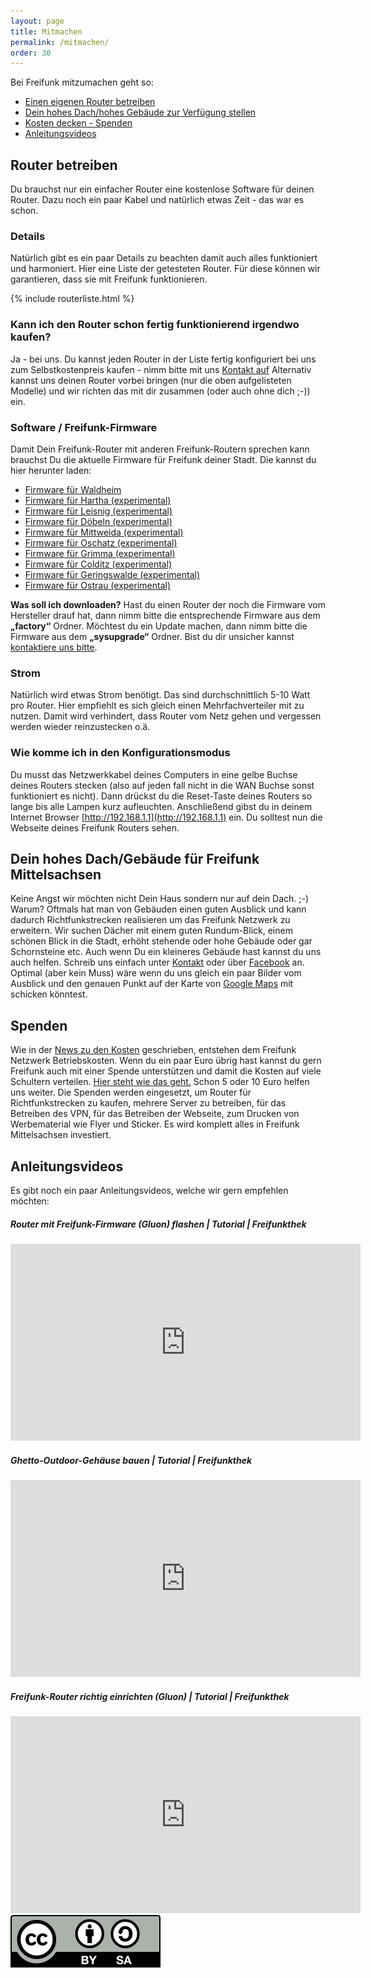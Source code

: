 ```yaml
---
layout: page
title: Mitmachen
permalink: /mitmachen/
order: 30
---
```


Bei Freifunk mitzumachen geht so:


* [Einen eigenen Router betreiben](#router-betreiben)
* [Dein hohes Dach/hohes Gebäude zur Verfügung stellen](#dein-hohes-dachgebude-fr-freifunk-mittelsachsen)
* [Kosten decken - Spenden](#spenden)
* [Anleitungsvideos](#videos)



## Router betreiben

Du brauchst nur ein einfacher Router eine kostenlose Software für deinen Router.
Dazu noch ein paar Kabel und natürlich etwas Zeit - das war es schon.

### Details
Natürlich gibt es ein paar Details zu beachten damit auch alles funktioniert und harmoniert.
Hier eine Liste der getesteten Router. Für diese können wir garantieren, dass sie mit Freifunk funktionieren.

{% include routerliste.html %}

### Kann ich den Router schon fertig funktionierend irgendwo kaufen?
Ja - bei uns. Du kannst jeden Router in der Liste fertig konfiguriert bei uns zum Selbstkostenpreis kaufen - nimm
bitte mit uns [Kontakt auf](/kontakt)
Alternativ kannst uns deinen Router vorbei bringen (nur die oben aufgelisteten Modelle) und wir
richten das mit dir zusammen (oder auch ohne dich ;-)) ein.


### Software / Freifunk-Firmware

Damit Dein Freifunk-Router mit anderen Freifunk-Routern sprechen kann brauchst Du die aktuelle Firmware für Freifunk deiner Stadt. Die kannst du
hier herunter laden:

- [Firmware für Waldheim](http://firmware.freifunk-mittelsachsen.de/stable/waldheim/)
- [Firmware für Hartha (experimental)](http://firmware.freifunk-mittelsachsen.de/experimental/hartha/)
- [Firmware für Leisnig (experimental)](http://firmware.freifunk-mittelsachsen.de/experimental/leisnig/)
- [Firmware für Döbeln (experimental)](http://firmware.freifunk-mittelsachsen.de/experimental/doebeln/)
- [Firmware für Mittweida (experimental)](http://firmware.freifunk-mittelsachsen.de/experimental/mittweida/)
- [Firmware für Oschatz (experimental)](http://firmware.freifunk-mittelsachsen.de/experimental/oschatz/)
- [Firmware für Grimma (experimental)](http://firmware.freifunk-mittelsachsen.de/experimental/grimma/)
- [Firmware für Colditz (experimental)](http://firmware.freifunk-mittelsachsen.de/experimental/colditz/)
- [Firmware für Geringswalde (experimental)](http://firmware.freifunk-mittelsachsen.de/experimental/geringswalde/)
- [Firmware für Ostrau (experimental)](http://firmware.freifunk-mittelsachsen.de/experimental/ostrau/)



**Was soll ich downloaden?**
Hast du einen Router der noch die Firmware vom Hersteller drauf hat, dann nimm bitte die entsprechende Firmware aus dem **&bdquo;factory&ldquo;** Ordner.
Möchtest du ein Update machen, dann nimm bitte die Firmware aus dem **&bdquo;sysupgrade&ldquo;** Ordner.
Bist du dir unsicher kannst [kontaktiere uns bitte](/kontakt).

### Strom

Natürlich wird etwas Strom benötigt. Das sind durchschnittlich 5-10 Watt pro Router. Hier empfiehlt es sich
gleich einen Mehrfachverteiler mit zu nutzen. Damit wird verhindert, dass Router vom Netz gehen und
vergessen werden wieder reinzustecken o.ä.

### Wie komme ich in den Konfigurationsmodus
Du musst das Netzwerkkabel deines Computers in eine gelbe Buchse deines Routers stecken (also auf jeden fall nicht in
  die WAN Buchse sonst funktioniert es nicht). Dann drückst du die Reset-Taste deines Routers so lange bis alle Lampen
  kurz aufleuchten. Anschließend gibst du in deinem Internet Browser [http://192.168.1.1](http://192.168.1.1) ein. Du solltest nun
  die Webseite deines Freifunk Routers sehen.


## Dein hohes Dach/Gebäude für Freifunk Mittelsachsen

Keine Angst wir möchten nicht Dein Haus sondern nur auf dein Dach. ;-)
Warum?
Oftmals hat man von Gebäuden einen guten Ausblick und kann dadurch Richtfunkstrecken
realisieren um das Freifunk Netzwerk zu erweitern.
Wir suchen Dächer mit einem guten Rundum-Blick, einem schönen Blick in die Stadt, erhöht stehende oder hohe Gebäude oder gar Schornsteine etc.
Auch wenn Du ein kleineres Gebäude hast kannst du uns auch helfen. Schreib uns einfach unter [Kontakt](/kontakt/)
oder über [Facebook](https://www.facebook.com/groups/FreifunkMittelsachsen/) an.
Optimal (aber kein Muss) wäre wenn du uns gleich ein paar Bilder vom Ausblick und den genauen Punkt auf der Karte von
[Google Maps](http://maps.google.com) mit schicken könntest.

## Spenden
Wie in der [News zu den Kosten](/news/2015/09/29/umsonst-aber-nicht-kostenlos.html) geschrieben, entstehen dem Freifunk
Netzwerk Betriebskosten. Wenn du ein paar Euro übrig hast kannst du gern Freifunk auch mit einer Spende unterstützen und damit die Kosten auf viele Schultern verteilen.
[Hier steht wie das geht.](/news/2015/09/29/umsonst-aber-nicht-kostenlos.html)
Schon 5 oder 10 Euro helfen uns weiter.
Die Spenden werden eingesetzt, um Router für Richtfunkstrecken zu kaufen, mehrere Server zu betreiben, für das Betreiben des VPN, für das Betreiben der Webseite, zum Drucken von Werbematerial wie Flyer und Sticker.
Es wird komplett alles in Freifunk Mittelsachsen investiert.



## Anleitungsvideos <a id="videos"></a>

Es gibt noch ein paar Anleitungsvideos, welche wir gern empfehlen möchten:




##### Router mit Freifunk-Firmware (Gluon) flashen | Tutorial | Freifunkthek #####

<iframe width="560" height="315" src="https://www.youtube.com/embed/dI5JcmURtEM" frameborder="0" allowfullscreen></iframe>



##### Ghetto-Outdoor-Gehäuse bauen | Tutorial | Freifunkthek #####

<iframe width="560" height="315" src="https://www.youtube.com/embed/v1fI3JdK8gg" frameborder="0" allowfullscreen></iframe>



##### Freifunk-Router richtig einrichten (Gluon) | Tutorial | Freifunkthek #####

<iframe width="560" height="315" src="https://www.youtube.com/embed/tueVWUisvWI" frameborder="0" allowfullscreen></iframe>


<a title="CC BY-SA Freifunk Dresden" href="http://creativecommons.org/licenses/by-sa/3.0/">
<img src="/img/by-sa.svg">
</a>
